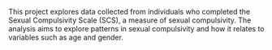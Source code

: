 This project explores data collected from individuals who completed the Sexual Compulsivity Scale (SCS), a measure of sexual compulsivity. The analysis aims to explore patterns in sexual compulsivity and how it relates to variables such as age and gender.
